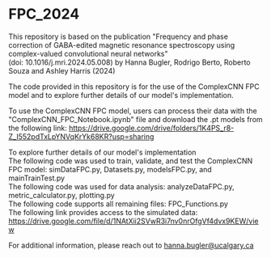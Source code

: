 # FPC_2024
This repository is based on the publication "Frequency and phase correction of GABA-edited magnetic resonance spectroscopy using complex-valued convolutional neural networks" <br>
(doi: 10.1016/j.mri.2024.05.008) by Hanna Bugler, Rodrigo Berto, Roberto Souza and Ashley Harris (2024) <br>

The code provided in this repository is for the use of the ComplexCNN FPC model and to explore further details of our model's implementation. <br>

To use the ComplexCNN FPC model, users can process their data with the "ComplexCNN_FPC_Notebook.ipynb" file and download the .pt models from the following link: https://drive.google.com/drive/folders/1K4PS_r8-Z_I552pdTxLpYNVqKrYk68KR?usp=sharing <br>

To explore further details of our model's implementation <br>
The following code was used to train, validate, and test the ComplexCNN FPC model: simDataFPC.py, Datasets.py, modelsFPC.py, and mainTrainTest.py <br>
The following code was used for data analysis: analyzeDataFPC.py, metric_calculator.py, plotting.py <br>
The following code supports all remaining files: FPC_Functions.py <br>
The following link provides access to the simulated data: https://drive.google.com/file/d/1NAtXii2SVwR3i7nv0nrOfgVf4dvx9KEW/view <br>

For additional information, please reach out to hanna.bugler@ucalgary.ca
